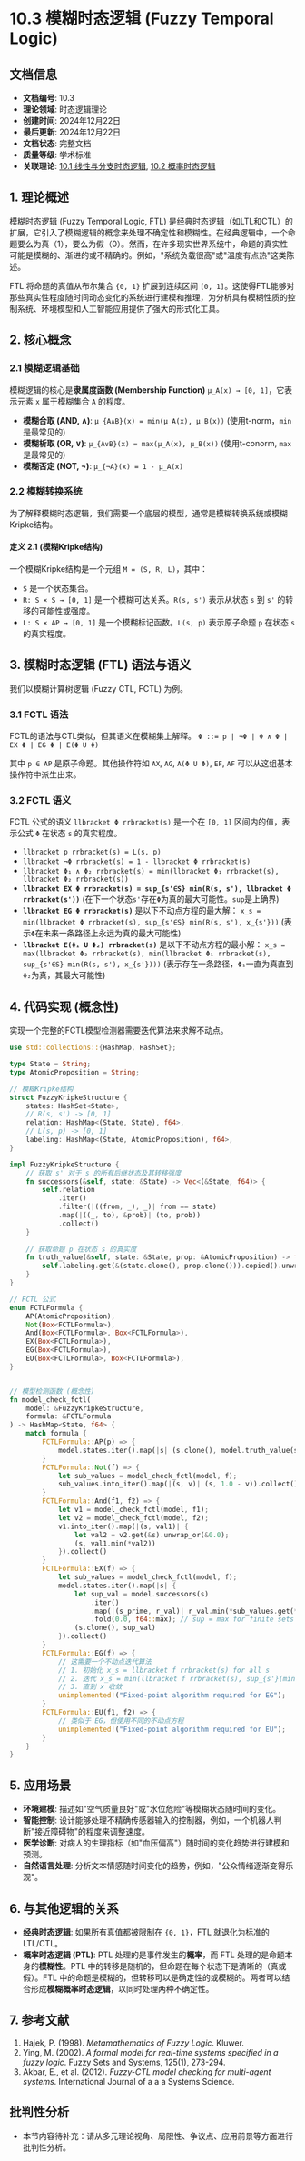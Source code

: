 # 10.3 模糊时态逻辑 (Fuzzy Temporal Logic)

## 文档信息

- **文档编号**: 10.3
- **理论领域**: 时态逻辑理论
- **创建时间**: 2024年12月22日
- **最后更新**: 2024年12月22日
- **文档状态**: 完整文档
- **质量等级**: 学术标准
- **关联理论**: [10.1 线性与分支时态逻辑](./10.1-LTL-CTL理论.md), [10.2 概率时态逻辑](./10.2-概率时态逻辑.md)

## 1. 理论概述

模糊时态逻辑 (Fuzzy Temporal Logic, FTL) 是经典时态逻辑（如LTL和CTL）的扩展，它引入了模糊逻辑的概念来处理不确定性和模糊性。在经典逻辑中，一个命题要么为真（1），要么为假（0）。然而，在许多现实世界系统中，命题的真实性可能是模糊的、渐进的或不精确的。例如，"系统负载很高"或"温度有点热"这类陈述。

FTL 将命题的真值从布尔集合 `{0, 1}` 扩展到连续区间 `[0, 1]`。这使得FTL能够对那些真实性程度随时间动态变化的系统进行建模和推理，为分析具有模糊性质的控制系统、环境模型和人工智能应用提供了强大的形式化工具。

## 2. 核心概念

### 2.1 模糊逻辑基础

模糊逻辑的核心是**隶属度函数 (Membership Function)** `μ_A(x) → [0, 1]`，它表示元素 `x` 属于模糊集合 `A` 的程度。

- **模糊合取 (AND, ∧)**: `μ_{A∧B}(x) = min(μ_A(x), μ_B(x))` (使用t-norm，`min`是最常见的)
- **模糊析取 (OR, ∨)**: `μ_{A∨B}(x) = max(μ_A(x), μ_B(x))` (使用t-conorm, `max`是最常见的)
- **模糊否定 (NOT, ¬)**: `μ_{¬A}(x) = 1 - μ_A(x)`

### 2.2 模糊转换系统

为了解释模糊时态逻辑，我们需要一个底层的模型，通常是模糊转换系统或模糊Kripke结构。

#### 定义 2.1 (模糊Kripke结构)

一个模糊Kripke结构是一个元组 `M = (S, R, L)`，其中：

- `S` 是一个状态集合。
- `R: S × S → [0, 1]` 是一个模糊可达关系。`R(s, s')` 表示从状态 `s` 到 `s'` 的转移的可能性或强度。
- `L: S × AP → [0, 1]` 是一个模糊标记函数。`L(s, p)` 表示原子命题 `p` 在状态 `s` 的真实程度。

## 3. 模糊时态逻辑 (FTL) 语法与语义

我们以模糊计算树逻辑 (Fuzzy CTL, FCTL) 为例。

### 3.1 FCTL 语法

FCTL的语法与CTL类似，但其语义在模糊集上解释。
`Φ ::= p | ¬Φ | Φ ∧ Φ | EX Φ | EG Φ | E(Φ U Φ)`

其中 `p ∈ AP` 是原子命题。其他操作符如 `AX`, `AG`, `A(Φ U Φ)`, `EF`, `AF` 可以从这组基本操作符中派生出来。

### 3.2 FCTL 语义

FCTL 公式的语义 `llbracket Φ rrbracket(s)` 是一个在 `[0, 1]` 区间内的值，表示公式 `Φ` 在状态 `s` 的真实程度。

- `llbracket p rrbracket(s) = L(s, p)`
- `llbracket ¬Φ rrbracket(s) = 1 - llbracket Φ rrbracket(s)`
- `llbracket Φ₁ ∧ Φ₂ rrbracket(s) = min(llbracket Φ₁ rrbracket(s), llbracket Φ₂ rrbracket(s))`
- **`llbracket EX Φ rrbracket(s) = sup_{s'∈S} min(R(s, s'), llbracket Φ rrbracket(s'))`**
  (在下一个状态`s'`存在`Φ`为真的最大可能性。`sup`是上确界)
- **`llbracket EG Φ rrbracket(s)`** 是以下不动点方程的最大解：
  `x_s = min(llbracket Φ rrbracket(s), sup_{s'∈S} min(R(s, s'), x_{s'}))`
  (表示`Φ`在未来一条路径上永远为真的最大可能性)
- **`llbracket E(Φ₁ U Φ₂) rrbracket(s)`** 是以下不动点方程的最小解：
  `x_s = max(llbracket Φ₂ rrbracket(s), min(llbracket Φ₁ rrbracket(s), sup_{s'∈S} min(R(s, s'), x_{s'})))`
  (表示存在一条路径，`Φ₁`一直为真直到`Φ₂`为真，其最大可能性)

## 4. 代码实现 (概念性)

实现一个完整的FCTL模型检测器需要迭代算法来求解不动点。

```rust
use std::collections::{HashMap, HashSet};

type State = String;
type AtomicProposition = String;

// 模糊Kripke结构
struct FuzzyKripkeStructure {
    states: HashSet<State>,
    // R(s, s') -> [0, 1]
    relation: HashMap<(State, State), f64>,
    // L(s, p) -> [0, 1]
    labeling: HashMap<(State, AtomicProposition), f64>,
}

impl FuzzyKripkeStructure {
    // 获取 s' 对于 s 的所有后继状态及其转移强度
    fn successors(&self, state: &State) -> Vec<(&State, f64)> {
        self.relation
            .iter()
            .filter(|((from, _), _)| from == state)
            .map(|((_, to), &prob)| (to, prob))
            .collect()
    }
    
    // 获取命题 p 在状态 s 的真实度
    fn truth_value(&self, state: &State, prop: &AtomicProposition) -> f64 {
        self.labeling.get(&(state.clone(), prop.clone())).copied().unwrap_or(0.0)
    }
}

// FCTL 公式
enum FCTLFormula {
    AP(AtomicProposition),
    Not(Box<FCTLFormula>),
    And(Box<FCTLFormula>, Box<FCTLFormula>),
    EX(Box<FCTLFormula>),
    EG(Box<FCTLFormula>),
    EU(Box<FCTLFormula>, Box<FCTLFormula>),
}


// 模型检测函数 (概念性)
fn model_check_fctl(
    model: &FuzzyKripkeStructure, 
    formula: &FCTLFormula
) -> HashMap<State, f64> {
    match formula {
        FCTLFormula::AP(p) => {
            model.states.iter().map(|s| (s.clone(), model.truth_value(s, p))).collect()
        }
        FCTLFormula::Not(f) => {
            let sub_values = model_check_fctl(model, f);
            sub_values.into_iter().map(|(s, v)| (s, 1.0 - v)).collect()
        }
        FCTLFormula::And(f1, f2) => {
            let v1 = model_check_fctl(model, f1);
            let v2 = model_check_fctl(model, f2);
            v1.into_iter().map(|(s, val1)| {
                let val2 = v2.get(&s).unwrap_or(&0.0);
                (s, val1.min(*val2))
            }).collect()
        }
        FCTLFormula::EX(f) => {
            let sub_values = model_check_fctl(model, f);
            model.states.iter().map(|s| {
                let sup_val = model.successors(s)
                    .iter()
                    .map(|(s_prime, r_val)| r_val.min(*sub_values.get(*s_prime).unwrap_or(&0.0)))
                    .fold(0.0, f64::max); // sup = max for finite sets
                (s.clone(), sup_val)
            }).collect()
        }
        FCTLFormula::EG(f) => {
            // 这需要一个不动点迭代算法
            // 1. 初始化 x_s = llbracket f rrbracket(s) for all s
            // 2. 迭代 x_s = min(llbracket f rrbracket(s), sup_{s'}(min(R(s,s'), x_{s'})))
            // 3. 直到 x 收敛
            unimplemented!("Fixed-point algorithm required for EG");
        }
        FCTLFormula::EU(f1, f2) => {
            // 类似于 EG，但使用不同的不动点方程
            unimplemented!("Fixed-point algorithm required for EU");
        }
    }
}
```

## 5. 应用场景

- **环境建模**: 描述如"空气质量良好"或"水位危险"等模糊状态随时间的变化。
- **智能控制**: 设计能够处理不精确传感器输入的控制器，例如，一个机器人判断"接近障碍物"的程度来调整速度。
- **医学诊断**: 对病人的生理指标（如"血压偏高"）随时间的变化趋势进行建模和预测。
- **自然语言处理**: 分析文本情感随时间变化的趋势，例如，"公众情绪逐渐变得乐观"。

## 6. 与其他逻辑的关系

- **经典时态逻辑**: 如果所有真值都被限制在 `{0, 1}`，FTL 就退化为标准的 LTL/CTL。
- **概率时态逻辑 (PTL)**: PTL 处理的是事件发生的**概率**，而 FTL 处理的是命题本身的**模糊性**。PTL 中的转移是随机的，但命题在每个状态下是清晰的（真或假）。FTL 中的命题是模糊的，但转移可以是确定性的或模糊的。两者可以结合形成**模糊概率时态逻辑**，以同时处理两种不确定性。

## 7. 参考文献

1. Hajek, P. (1998). *Metamathematics of Fuzzy Logic*. Kluwer.
2. Ying, M. (2002). *A formal model for real-time systems specified in a fuzzy logic*. Fuzzy Sets and Systems, 125(1), 273-294.
3. Akbar, E., et al. (2012). *Fuzzy-CTL model checking for multi-agent systems*. International Journal of a a a Systems Science.

## 批判性分析

- 本节内容待补充：请从多元理论视角、局限性、争议点、应用前景等方面进行批判性分析。
